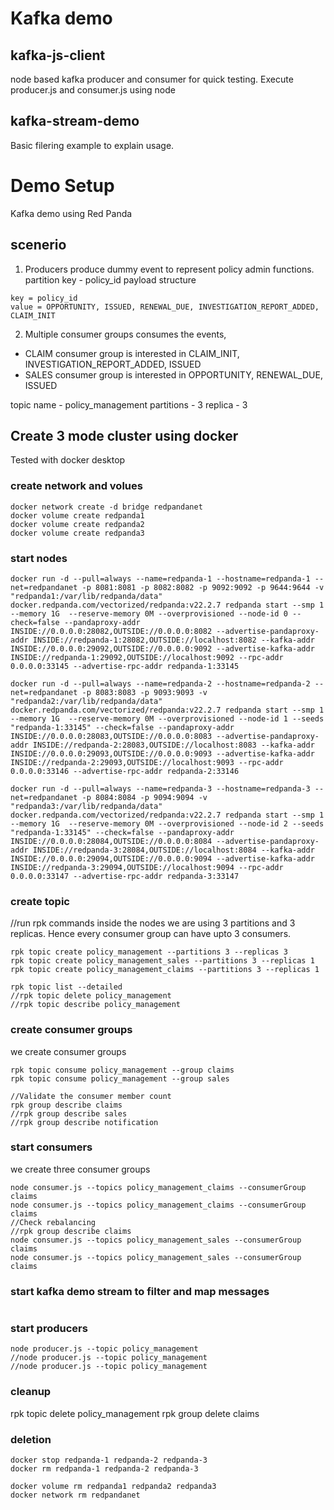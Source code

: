# Kafka demo

## kafka-js-client

node based kafka producer and consumer for quick testing. Execute producer.js and consumer.js using node

## kafka-stream-demo

Basic filering example to explain usage.

# Demo Setup

Kafka demo using Red Panda

## scenerio

1. Producers produce dummy event to represent policy admin functions. partition key - policy_id
   payload structure

```
key = policy_id
value = OPPORTUNITY, ISSUED, RENEWAL_DUE, INVESTIGATION_REPORT_ADDED, CLAIM_INIT
```

2. Multiple consumer groups consumes the events,

- CLAIM consumer group is interested in CLAIM_INIT, INVESTIGATION_REPORT_ADDED, ISSUED
- SALES consumer group is interested in OPPORTUNITY, RENEWAL_DUE, ISSUED

topic name - policy_management
partitions - 3
replica - 3

## Create 3 mode cluster using docker

Tested with docker desktop

### create network and volues

```docker
docker network create -d bridge redpandanet
docker volume create redpanda1
docker volume create redpanda2
docker volume create redpanda3
```

### start nodes

```
docker run -d --pull=always --name=redpanda-1 --hostname=redpanda-1 --net=redpandanet -p 8081:8081 -p 8082:8082 -p 9092:9092 -p 9644:9644 -v "redpanda1:/var/lib/redpanda/data" docker.redpanda.com/vectorized/redpanda:v22.2.7 redpanda start --smp 1  --memory 1G  --reserve-memory 0M --overprovisioned --node-id 0 --check=false --pandaproxy-addr INSIDE://0.0.0.0:28082,OUTSIDE://0.0.0.0:8082 --advertise-pandaproxy-addr INSIDE://redpanda-1:28082,OUTSIDE://localhost:8082 --kafka-addr INSIDE://0.0.0.0:29092,OUTSIDE://0.0.0.0:9092 --advertise-kafka-addr INSIDE://redpanda-1:29092,OUTSIDE://localhost:9092 --rpc-addr 0.0.0.0:33145 --advertise-rpc-addr redpanda-1:33145

docker run -d --pull=always --name=redpanda-2 --hostname=redpanda-2 --net=redpandanet -p 8083:8083 -p 9093:9093 -v "redpanda2:/var/lib/redpanda/data" docker.redpanda.com/vectorized/redpanda:v22.2.7 redpanda start --smp 1  --memory 1G  --reserve-memory 0M --overprovisioned --node-id 1 --seeds "redpanda-1:33145" --check=false --pandaproxy-addr INSIDE://0.0.0.0:28083,OUTSIDE://0.0.0.0:8083 --advertise-pandaproxy-addr INSIDE://redpanda-2:28083,OUTSIDE://localhost:8083 --kafka-addr INSIDE://0.0.0.0:29093,OUTSIDE://0.0.0.0:9093 --advertise-kafka-addr INSIDE://redpanda-2:29093,OUTSIDE://localhost:9093 --rpc-addr 0.0.0.0:33146 --advertise-rpc-addr redpanda-2:33146

docker run -d --pull=always --name=redpanda-3 --hostname=redpanda-3 --net=redpandanet -p 8084:8084 -p 9094:9094 -v "redpanda3:/var/lib/redpanda/data" docker.redpanda.com/vectorized/redpanda:v22.2.7 redpanda start --smp 1  --memory 1G  --reserve-memory 0M --overprovisioned --node-id 2 --seeds "redpanda-1:33145" --check=false --pandaproxy-addr INSIDE://0.0.0.0:28084,OUTSIDE://0.0.0.0:8084 --advertise-pandaproxy-addr INSIDE://redpanda-3:28084,OUTSIDE://localhost:8084 --kafka-addr INSIDE://0.0.0.0:29094,OUTSIDE://0.0.0.0:9094 --advertise-kafka-addr INSIDE://redpanda-3:29094,OUTSIDE://localhost:9094 --rpc-addr 0.0.0.0:33147 --advertise-rpc-addr redpanda-3:33147
```

### create topic

//run rpk commands inside the nodes
we are using 3 partitions and 3 replicas. Hence every consumer group can have upto 3 consumers.

```
rpk topic create policy_management --partitions 3 --replicas 3
rpk topic create policy_management_sales --partitions 3 --replicas 1
rpk topic create policy_management_claims --partitions 3 --replicas 1

rpk topic list --detailed
//rpk topic delete policy_management
//rpk topic describe policy_management
```

### create consumer groups

we create consumer groups

```
rpk topic consume policy_management --group claims
rpk topic consume policy_management --group sales

//Validate the consumer member count
rpk group describe claims
//rpk group describe sales
//rpk group describe notification

```

### start consumers

we create three consumer groups

```
node consumer.js --topics policy_management_claims --consumerGroup claims
node consumer.js --topics policy_management_claims --consumerGroup claims
//Check rebalancing
//rpk group describe claims
node consumer.js --topics policy_management_sales --consumerGroup claims
node consumer.js --topics policy_management_sales --consumerGroup claims

```

### start kafka demo stream to filter and map messages

```

```

### start producers

```
node producer.js --topic policy_management
//node producer.js --topic policy_management
//node producer.js --topic policy_management
```

### cleanup

rpk topic delete policy_management
rpk group delete claims

### deletion

```
docker stop redpanda-1 redpanda-2 redpanda-3
docker rm redpanda-1 redpanda-2 redpanda-3

docker volume rm redpanda1 redpanda2 redpanda3
docker network rm redpandanet
```
